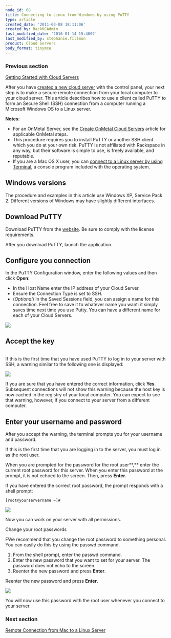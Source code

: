 ```yaml
---
node_id: 68
title: Connecting to Linux from Windows by using PuTTY
type: article
created_date: '2011-03-08 18:11:06'
created_by: RackKCAdmin
last_modified_date: '2016-01-14 15:4002'
last_modified_by: stephanie.fillmon
product: Cloud Servers
body_format: tinymce
---
```


### Previous section

[Getting Started with Cloud
Servers](https://www.rackspace.com/knowledge_center/article/getting-started-with-cloud-servers-0)

After you have [created a new cloud
server](http://www.rackspace.com/knowledge_center/article/rackspace-cloud-essentials-creating-a-cloud-server)
with the control panel, your next step is to make a secure remote
connection from your local computer to your cloud server.  This article
describes how to use a client called PuTTY to form an Secure Shell (SSH)
connection from a computer running a Microsoft Windows OS to a Linux
server.

**Notes**:

-   For an OnMetal Server, see the [Create OnMetal Cloud
    Servers](https://www.rackspace.com/knowledge_center/article/create-onmetal-cloud-servers)
    article for applicable OnMetal steps.
-   This procedure requires you to install PuTTY or another SSH client
    which you do at your own risk.  PuTTY is not affiliated with
    Rackspace in any way, but their software is simple to use, is freely
    available, and reputable.
-   If you are a Mac OS X user, you can [connect to a Linux server by
    using
    Terminal](https://admin.rackspace.com/knowledge_center/article/connecting-to-linux-from-mac-os-x-by-using-terminal), a
    console program included with the operating system.

Windows versions
----------------

The procedure and examples in this article use  Windows XP, Service Pack
2.  Different versions of Windows may have slightly different
interfaces.

Download PuTTY
--------------

Download PuTTY from the
[website](http://www.chiark.greenend.org.uk/~sgtatham/putty/ "http://www.chiark.greenend.org.uk/~sgtatham/putty/"). 
Be sure to comply with the license requirements.

After you download PuTTY, launch the application.

Configure you connection
------------------------

In the PuTTY Configuration window, enter the following values and then
click **Open**:

-   In the Host Name enter the IP address of your Cloud Server.  
-   Ensure the Connection Type is set to SSH.  
-   (*Optional*) In the Saved Sessions field, you can assign a name for
    this connection.  Feel free to save it to whatever name you want: it
    simply saves time next time you use Putty.  You can have a different
    name for each of your Cloud Servers.

![](http://c768825.r25.cf2.rackcdn.com/1_Connect.png)

Accept the key
--------------

\
 If this is the first time that you have used PuTTY to log in to your
server with SSH, a warning similar to the following one is displayed:

![](http://c768825.r25.cf2.rackcdn.com/2_AcceptKey.png)

If you are sure that you have entered the correct information, click
**Yes**.  \
 Subsequent connections will not show this warning because the host key
is now cached in the registry of your local computer.  You can expect to
see that warning, however, if you connect to your server from a
different computer.

 

Enter your username and password
--------------------------------

After you accept the warning, the terminal prompts you for your username
and password.

If this is the first time that you are logging in to the server, you
must log in as the root user.

When you are prompted for the password for the root user**,** enter the
current root password for this server. When you enter this password at
the prompt, it is not echoed to the screen.  Then, press **Enter**.  

If you have entered the correct root password, the prompt responds with
a shell prompt:

`[root@yourservername ~]#`

![](http://c768825.r25.cf2.rackcdn.com/3_login.png)

Now you can work on your server with all permissions.

Change your root passwords

FWe recommend that you change the root password to something personal.
 You can easily do this by using the passwd command.

1.  From the shell prompt, enter the passwd command.
2.  Enter the new password that you want to set for your server.  The
    password does not echo to the screen.  
3.  Reenter the new password and press **Enter**.

Reenter the new password and press **Enter**.

![](http://c768825.r25.cf2.rackcdn.com/4_passwd.png)

You will now use this password with the root user whenever you connect
to your server.

### Next section

[Remote Connection from Mac to a Linux
Server](http://www.rackspace.com/knowledge_center/article/connecting-to-linux-from-mac-os-x-by-using-terminal)

